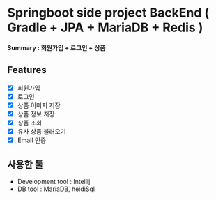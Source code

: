 # Springboot side project BackEnd ( Gradle + JPA + MariaDB + Redis )

**Summary : 회원가입 + 로그인 + 상품**

## Features

- [x] 회원가입
- [x] 로그인
- [x] 상품 이미지 저장
- [x] 상품 정보 저장
- [x] 상품 조회
- [x] 유사 상품 불러오기
- [x] Email 인증

## 사용한 툴 

- Development tool : Intellij
- DB tool : MariaDB, heidiSql
